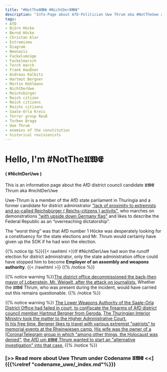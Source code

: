 ```yaml
---
title: "#NotThe𝖀𝖂𝕰 #NichtDer𝖀𝖂𝕰"
description: "Info-Page about AfD-Politician Uwe Thrum aka #NotTheUwe and his contacts to far-right extremists and so-called Reichsbürger activists"
tags:
- AfD
- Björn Höcke
- Bernd Höcke
- Christan Klar
- Extremismu
- Diagram
- Neonazis
- Fackelumzüge
- Fackelmarsch
- Torch march
- Frank Haußner
- Andreas Kalbitz
- Hartmut Bergner
- Martin Kohlmann
- NichtDerUwe
- Reichsbürger
- Reich citizen
- Reich citizens
- Reichs citizens
- Saale-Orla Kreis
- Terror group Reuß
- Torben Braga
- Uwe Thrum
- enemies of the constitution
- historical revisionists
---
```



# Hello, I'm #NotThe𝖀𝖂𝕰 
####  ( #NichtDerUwe )

This is an information page about the AfD district council candidate 𝖀𝖂𝕰 Thrum aka #nichtDerUwe

Uwe-Thrum is a member of the AfD state parliament in Thuringia and a former candidate for district administrator ["lack of proximity to extremists and so-called Reichsbürger ( Reichs-citizens ) activits"](https://www.thueringer-allgemeine.de/meinung/article241422600/Kommt-jetzt-ein-Landrat-ohne-Abstand-zu-Extremisten.html), who marches on demonstrations ["with upside down Germany flag"](https://www.otz.de/regionen/saale-orla-kreis/article241477038/AfD-Landratskandidat-Uwe-Thrum-verweigert-sich-dem-oeffentlichen-Wahl-Duell.html)  and likes to describe the Federal Republic as an “overreaching dictatorship”.

The “worst thing” was that AfD number 1 Höcke was desperately looking for a constituency for the state elections and Mr. Thrum would certainly have given up the SOK if he had won the election.


{{% notice tip %}}{{< rawhtml >}}If #NichtDerUwe had won the runoff election for district administrator, only the state administration office could have stopped him  to become **Employer of an assembly and weapons authority**.
{{< /rawhtml >}}
{{% /notice %}}

{{% notice warning %}}[The district office decommissioned the back-then mayor of Lobenstein, Mr. Weigelt, after the attack on journalists.](https://www.mdr.de/nachrichten/thueringen/ost-thueringen/saale-orla/bad-lobenstein-buergermeister-weigelt-dienst-enthoben-100.html)
Whether the 𝖀𝖂𝕰 Thrum, who was present during the incident, would have carried out this remains questionable.
{{% /notice %}}

{{% notice warning %}}
[The Lower Weapons Authority of the Saale-Orla District Office had failed in court, to confiscate the firearms of  AfD district council member Hartmut Bergner from Geroda.](https://www.mdr.de/nachrichten/thueringen/ost-thueringen/gera/afd-mitglied-waffe-urteil-100.html)
[The Thuringian Interior Ministry took the matter to the Higher Administrative Court.](https://www.mdr.de/nachrichten/thueringen/ost-thueringen/gera/afd-mitglied-waffenentzug-urteil-gericht-100.html)<br>
[In his free time, Bergner likes to travel with various extremist "patriots" to memorial events at the Rheinwiesen camp.](https://rechercheportaljenashk.noblogs.org/post/2024/01/04/von-prinzens-gnaden/)
[His wife was the owner of a (Corona)Telegram group in which "among other things, the Holocaust was denied",](https://www.otz.de/regionen/bad-lobenstein/article231789323/Kripo-und-Staatsschutz-ermitteln-zu-Chatgruppe-Triptis.html) [the AfD um 𝖀𝖂𝕰 Thrum wanted to start an "alternative investigation" into that case.](https://www.otz.de/regionen/bad-lobenstein/article231803905/Alternatives-Pruefverfahren-zu-Telegram-Gruppe-in-Triptis.html)
{{% /notice %}}


### [>> Read more about Uwe Thrum under Codename 𝖀𝖂𝕰 <<]({{%relref "codename_uwe/_index.md"%}})  

